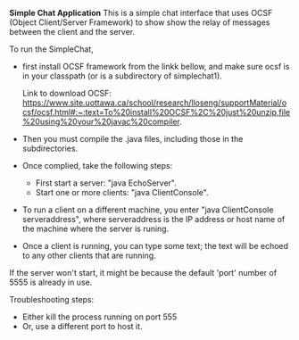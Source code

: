 **Simple Chat Application**
This is a simple chat interface that uses OCSF (Object Client/Server Framework) to show show the relay of messages between the client and the server.

To run the SimpleChat, 
- first install OCSF framework from the linkk bellow, and make sure ocsf is in your classpath (or is a subdirectory of simplechat1).

  Link to download OCSF:
  https://www.site.uottawa.ca/school/research/lloseng/supportMaterial/ocsf/ocsf.html#:~:text=To%20install%20OCSF%2C%20just%20unzip,file%20using%20your%20javac%20compiler.

- Then you must compile the .java files, including those in the subdirectories.

- Once complied, take the following steps:
  - First start a server: "java EchoServer". 
  - Start one or more clients: "java ClientConsole".

- To run a client on a different machine, you enter "java ClientConsole serveraddress", where serveraddress is the IP address or host name of the machine where the server is runing.
- Once a client is running, you can type some text; the text will be echoed to any other clients that are running.

If the server won't start, it might be because the default 'port' number of 5555 is already in use. 

Troubleshooting steps:
- Either kill the process running on port 555
- Or, use a different port to host it. 
